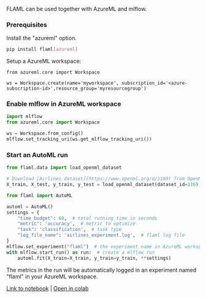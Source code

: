 FLAML can be used together with AzureML and mlflow.

### Prerequisites

Install the "azureml" option.
```bash
pip install flaml[azureml]
```

Setup a AzureML workspace:
```
from azureml.core import Workspace

ws = Workspace.create(name='myworkspace', subscription_id='<azure-subscription-id>',resource_group='myresourcegroup')
```

### Enable mlflow in AzureML workspace

```python
import mlflow
from azureml.core import Workspace

ws = Workspace.from_config()
mlflow.set_tracking_uri(ws.get_mlflow_tracking_uri())
```

### Start an AutoML run

```python
from flaml.data import load_openml_dataset

# Download [Airlines dataset](https://www.openml.org/d/1169) from OpenML. The task is to predict whether a given flight will be delayed, given the information of the scheduled departure.
X_train, X_test, y_train, y_test = load_openml_dataset(dataset_id=1169, data_dir='./')

from flaml import AutoML

automl = AutoML()
settings = {
    "time_budget": 60,  # total running time in seconds
    "metric": 'accuracy',  # metric to optimize
    "task": 'classification',  # task type    
    "log_file_name": 'airlines_experiment.log',  # flaml log file
}
mlflow.set_experiment("flaml")  # the experiment name in AzureML workspace
with mlflow.start_run() as run:  # create a mlflow run
    automl.fit(X_train=X_train, y_train=y_train, **settings)
```

The metrics in the run will be automatically logged in an experiment named "flaml" in your AzureML workspace.

[Link to notebook](https://github.com/microsoft/FLAML/blob/main/notebook/flaml_azureml.ipynb) | [Open in colab](https://colab.research.google.com/github/microsoft/FLAML/blob/main/notebook/flaml_azureml.ipynb)